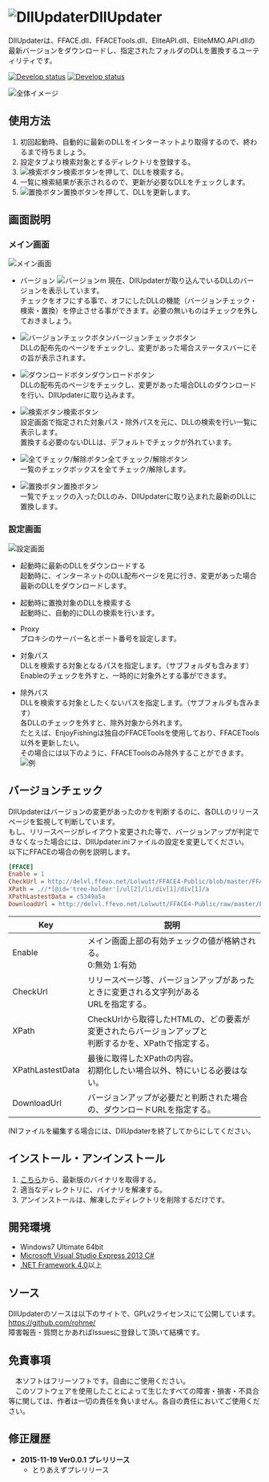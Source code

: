 # ![DllUpdater](http://i.imgur.com/Kr6rOIn.png)DllUpdater

DllUpdaterは、FFACE.dll、FFACETools.dll、EliteAPI.dll、EliteMMO.API.dllの最新バージョンをダウンロードし、指定されたフォルダのDLLを置換するユーティリティです。

[![Develop status](https://ci.appveyor.com/api/projects/status/3a023qh386f722y5?svg=true&passingText=master%20-%20OK&failingText=master%20-%20NG)](https://ci.appveyor.com/project/rohme/dllupdater)
[![Develop status](https://ci.appveyor.com/api/projects/status/9xeqrkx7xv39vw0a?svg=true&passingText=develop%20-%20OK&failingText=develop%20-%20NG)](https://ci.appveyor.com/project/rohme/dllupdater-xfnq9)


![全体イメージ](http://i.imgur.com/bJTipVs.png)

## 使用方法
1. 初回起動時、自動的に最新のDLLをインターネットより取得するので、終わるまで待ちましょう。
2. 設定タブより検索対象とするディレクトリを登録する。
3. ![検索ボタン](http://i.imgur.com/Ge3019j.png)検索ボタンを押して、DLLを検索する。
4. 一覧に検索結果が表示されるので、更新が必要なDLLをチェックします。
5. ![置換ボタン](http://i.imgur.com/GFyLaix.png)置換ボタンを押して、DLLを更新します。

## 画面説明
### メイン画面
![メイン画面](http://i.imgur.com/bJTipVs.png)
* バージョン
![バージョン](http://i.imgur.com/p4oZrgm.png)m
現在、DllUpdaterが取り込んでいるDLLのバージョンを表示しています。  
チェックをオフにする事で、オフにしたDLLの機能（バージョンチェック・検索・置換）を停止させる事ができます。必要の無いものはチェックを外しておきましょう。

* ![バージョンチェックボタン](http://i.imgur.com/STluor3.png)バージョンチェックボタン  
DLLの配布先のページをチェックし、変更があった場合ステータスバーにその旨が表示されます。

* ![ダウンロードボタン](http://i.imgur.com/6OdLK8K.png)ダウンロードボタン  
DLLの配布先のページをチェックし、変更があった場合DLLのダウンロードを行い、DllUpdaterに取り込みます。

* ![検索ボタン](http://i.imgur.com/Ge3019j.png)検索ボタン  
設定画面で指定された対象パス・除外パスを元に、DLLの検索を行い一覧に表示します。  
置換する必要のないDLLは、デフォルトでチェックが外れています。

* ![全てチェック/解除ボタン](http://i.imgur.com/EXm69Jw.png)全てチェック/解除ボタン  
一覧のチェックボックスを全てチェック/解除します。

* ![置換ボタン](http://i.imgur.com/GFyLaix.png)置換ボタン  
一覧でチェックの入ったDLLのみ、DllUpdaterに取り込まれた最新のDLLに置換します。

### 設定画面
![設定画面](http://i.imgur.com/gGDxkZb.png)
* 起動時に最新のDLLをダウンロードする  
起動時に、インターネットのDLL配布ページを見に行き、変更があった場合最新のDLLをダウンロードします。

* 起動時に置換対象のDLLを検索する  
起動時に、自動的にDLLの検索を行います。

* Proxy  
プロキシのサーバー名とポート番号を設定します。

* 対象パス  
DLLを検索する対象となるパスを指定します。（サブフォルダも含みます）  
Enableのチェックを外すと、一時的に対象外とする事ができます。

* 除外パス  
DLLを検索する対象としたくないパスを指定します。（サブフォルダも含みます）  
各DLLのチェックを外すと、除外対象から外れます。  
たとえば、EnjoyFishingは独自のFFACEToolsを使用しており、FFACETools以外を更新したい。  
その場合には以下のように、FFACEToolsのみ除外することができます。
![例](http://i.imgur.com/r1jR3Xv.png)

## バージョンチェック
DllUpdaterはバージョンの変更があったのかを判断するのに、各DLLのリリースページを監視して判断しています。  
もし、リリースページがレイアウト変更された等で、バージョンアップが判定できなくなった場合には、DllUpdater.iniファイルの設定を変更してください。  
以下にFFACEの場合の例を説明します。
```INI
[FFACE]
Enable = 1
CheckUrl = http://delvl.ffevo.net/Lolwutt/FFACE4-Public/blob/master/FFACE.dll
XPath = .//*[@id='tree-holder']/ul[2]/li/div[1]/div[1]/a
XPathLastestData = c5349a5a
DownloadUrl = http://delvl.ffevo.net/Lolwutt/FFACE4-Public/raw/master/FFACE.dll
```
| Key              | 説明                                                                                                |
|------------------|-----------------------------------------------------------------------------------------------------|
| Enable           | メイン画面上部の有効チェックの値が格納される。<br>0:無効 1:有効                                         |
| CheckUrl         | リリースページ等、バージョンアップがあったときに変更される文字列がある<br>URLを指定する。               |
| XPath            | CheckUrlから取得したHTMLの、どの要素が変更されたらバージョンアップと<br>判断するかを、XPathで指定する。 |
| XPathLastestData | 最後に取得したXPathの内容。<br>初期化したい場合以外、特にいじる必要はない。                             |
| DownloadUrl      | バージョンアップが必要だと判断された場合の、ダウンロードURLを指定する。                             |

INIファイルを編集する場合には、DllUpdaterを終了してからにしてください。

## インストール・アンインストール
1. [こちら](https://github.com/rohme/DllUpdater/releases)から、最新版のバイナリを取得する。
2. 適当なディレクトリに、バイナリを解凍する。
3. アンインストールは、解凍したディレクトリを削除するだけです。

## 開発環境
* Windows7 Ultimate 64bit
* [Microsoft Visual Studio Express 2013 C#](http://www.visualstudio.com/ja-jp/products/visual-studio-express-vs.aspx)
* [.NET Framework 4.0](http://www.microsoft.com/ja-jp/net/)以上

## ソース
DllUpdaterのソースは以下のサイトで、GPLv2ライセンスにて公開しています。  
https://github.com/rohme/  
障害報告・質問とかあればIssuesに登録して頂いて結構です。

## 免責事項
　本ソフトはフリーソフトです。自由にご使用ください。  
　このソフトウェアを使用したことによって生じたすべての障害・損害・不具合等に関しては、作者は一切の責任を負いません。各自の責任においてご使用ください。  

## 修正履歴
* **2015-11-19 Ver0.0.1 プレリリース**
	- とりあえずプレリリース
